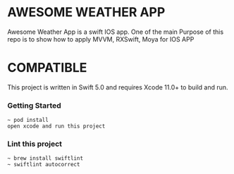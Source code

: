 #  AWESOME WEATHER APP
Awesome Weather App is a swift IOS app. One of the main Purpose of this repo is to show how to apply MVVM, RXSwift, Moya for IOS APP

# COMPATIBLE
This project is written in Swift 5.0 and requires Xcode 11.0+ to build and run.

### Getting Started

``` 
~ pod install
open xcode and run this project
```

### Lint this project
``` 
~ brew install swiftlint
~ swiftlint autocorrect
```


